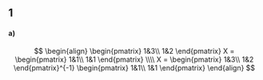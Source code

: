 ## 1

#### а)
$$
\begin{align}
	\begin{pmatrix}
	1&3\\
	1&2
	\end{pmatrix}
	X
	=
	\begin{pmatrix}
	1&1\\
	1&1
	\end{pmatrix}
	\\\\
	X =
	\begin{pmatrix}
	1&3\\
	1&2
	\end{pmatrix}^{-1}
	\begin{pmatrix}
	1&1\\
	1&1
	\end{pmatrix}
\end{align}
$$

